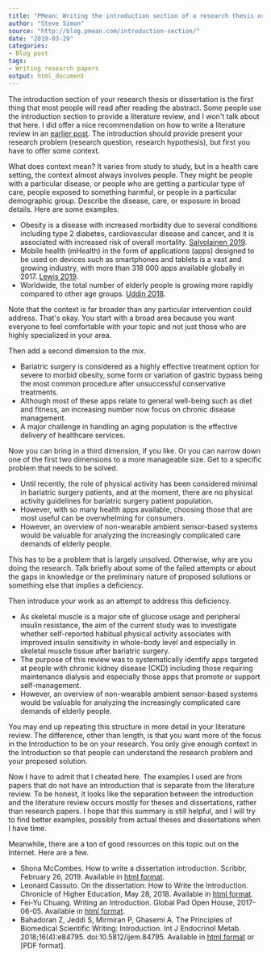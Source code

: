 ```yaml
---
title: "PMean: Writing the introduction section of a research thesis or dissertation"
author: "Steve Simon"
source: "http://blog.pmean.com/introduction-section/"
date: "2019-03-29"
categories:
- Blog post
tags:
- Writing research papers
output: html_document
---
```


The introduction section of your research thesis or dissertation is the first thing that most people will read after reading the abstract. Some people use the introduction section to provide a literature review, and I won't talk about that here. I did offer a nice recommendation on how to write a literature review in an [earlier post][sim3]. The introduction should provide present your research problem (research question, research hypothesis), but first you have to offer some context.

<!---More--->

What does context mean? It varies from study to study, but in a health care setting, the context almost always involves people. They might be people with a particular disease, or people who are getting a particular type of care, people exposed to something harmful, or people in a particular demographic group. Describe the disease, care, or exposure in broad details. Here are some examples.

- Obesity is a disease with increased morbidity due to several conditions including type 2 diabetes, cardiovascular disease and cancer, and it is associated with increased risk of overall mortality. [Salvolainen 2019][sal1].
- Mobile health (mHealth) in the form of applications (apps) designed to be used on devices such as smartphones and tablets is a vast and growing industry, with more than 318 000 apps available globally in 2017. [Lewis 2019][lew1].
- Worldwide, the total number of elderly people is growing more rapidly compared to other age groups. [Uddin 2018][udd1].

Note that the context is far broader than any particular intervention could address. That's okay. You start with a broad area because you want everyone to feel comfortable with your topic and not just those who are highly specialized in your area.

Then add a second dimension to the mix.

- Bariatric surgery is considered as a highly effective treatment option for severe to morbid obesity, some form or variation of gastric bypass being the most common procedure after unsuccessful conservative treatments.
- Although most of these apps relate to general well-being such as diet and fitness, an increasing number now focus on chronic disease management.
- A major challenge in handling an aging population is the effective delivery of healthcare services.

Now you can bring in a third dimension, if you like. Or you can narrow down one of the first two dimensions to a more manageable size. Get to a specific problem that needs to be solved.

- Until recently, the role of physical activity has been considered minimal in bariatric surgery patients, and at the moment, there are no physical activity guidelines for bariatric surgery patient population.
- However, with so many health apps available, choosing those that are most useful can be overwhelming for consumers.
- However, an overview of non-wearable ambient sensor-based systems would be valuable for analyzing the increasingly complicated care demands of elderly people.

This has to be a problem that is largely unsolved. Otherwise, why are you doing the research. Talk briefly about some of the failed attempts or about the gaps in knowledge or the preliminary nature of proposed solutions or something else that implies a deficiency.

Then introduce your work as an attempt to address this deficiency.

- As skeletal muscle is a major site of glucose usage and peripheral insulin resistance, the aim of the current study was to investigate whether self-reported habitual physical activity associates with improved insulin sensitivity in whole-body level and especially in skeletal muscle tissue after bariatric surgery.
- The purpose of this review was to systematically identify apps targeted at people with chronic kidney disease (CKD) including those requiring maintenance dialysis and especially those apps that promote or support self-management.
- However, an overview of non-wearable ambient sensor-based systems would be valuable for analyzing the increasingly complicated care demands of elderly people.

You may end up repeating this structure in more detail in your literature review. The difference, other than length, is that you want more of the focus in the Introduction to be on your research. You only give enough context in the Introduction so that people can understand the research problem and your proposed solution.

Now I have to admit that I cheated here. The examples I used are from papers that do not have an introduction that is separate from the literature review. To be honest, it looks like the separation between the introduction and the literature review occurs mostly for theses and dissertations, rather than research papers. I hope that this summary is still helpful, and I will try to find better examples, possibly from actual theses and dissertations when I have time.

Meanwhile, there are a ton of good resources on this topic out on the Internet. Here are a few.

- Shona McCombes. How to write a dissertation introduction. Scribbr, February 26, 2019. Available in [html format][mcc1].
- Leonard Cassuto. On the dissertation: How to Write the Introduction. Chronicle of Higher Education, May 28, 2018. Available in [html format][cas1].
- Fei-Yu Chuang. Writing an Introduction. Global Pad Open House, 2017-06-05. Available in [html format][chu1].
- Bahadoran Z, Jeddi S, Mirmiran P, Ghasemi A. The Principles of Biomedical Scientific Writing: Introduction. Int J Endocrinol Metab. 2018;16(4):e84795. doi:10.5812/ijem.84795. Available in [html format][bah1] or [PDF format].


[sim3]: http://new.pmean.com/literature-review/

[lew1]: https://www.ncbi.nlm.nih.gov/pmc/articles/PMC6419251/
[sal1]: https://www.ncbi.nlm.nih.gov/pmc/articles/PMC6336486/
[udd1]: https://www.ncbi.nlm.nih.gov/pmc/articles/PMC6068532/

[bah1]: https://www.ncbi.nlm.nih.gov/pmc/articles/PMC6218661/
[bah2]: https://www.ncbi.nlm.nih.gov/pmc/articles/PMC6218661/pdf/ijem-16-04-84795.pdf
[cas1]: https://www.chronicle.com/article/On-the-Dissertation-How-to/243507
[chu1]: https://warwick.ac.uk/fac/soc/al/globalpad/openhouse/academicenglishskills/writing/moreinfo/
[mcc1]: https://www.scribbr.com/dissertation/introduction-structure/
